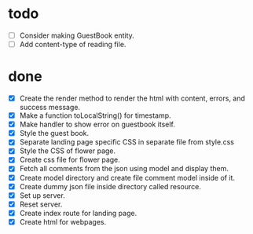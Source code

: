 # todo

- [ ] Consider making GuestBook entity.
- [ ] Add content-type of reading file.

# done

- [x] Create the render method to render the html with content, errors, and success message.
- [x] Make a function toLocalString() for timestamp.
- [x] Make handler to show error on guestbook itself.
- [x] Style the guest book.
- [x] Separate landing page specific CSS in separate file from style.css
- [x] Style the CSS of flower page.
- [x] Create css file for flower page.
- [x] Fetch all comments from the json using model and display them.
- [x] Create model directory and create file comment model inside of it.
- [x] Create dummy json file inside directory called resource.
- [x] Set up server.
- [x] Reset server.
- [x] Create index route for landing page.
- [x] Create html for webpages.
